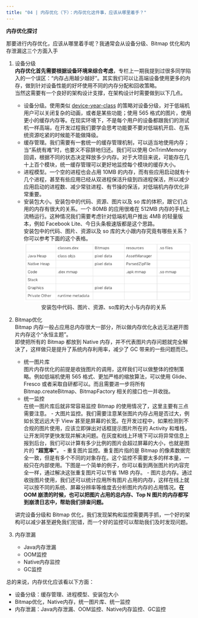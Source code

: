 ```yaml
---
title: "04 | 内存优化（下）：内存优化这件事，应该从哪里着手？"
---
```



**内存优化探讨**

那要进行内存优化，应该从哪里着手呢？我通常会从设备分级、Bitmap 优化和内存泄漏这三个方面入手

1. 设备分级  
    **内存优化首先需要根据设备环境来综合考虑**，专栏上一期我提到过很多同学陷入的一个误区：“内存占用越少越好”。其实我们可以让高端设备使用更多的内存，做到针对设备性能的好坏使用不同的内存分配和回收策略。  
    当然这需要有一个良好的架构设计支撑，在架构设计时需要做到以下几点。
    - 设备分级。使用类似 [device-year-class]((https://github.com/facebook/device-year-class)) 的策略对设备分级，对于低端机用户可以关闭复杂的动画，或者是某些功能；使用 565 格式的图片，使用更小的缓存内存等。在现实环境下，不是每个用户的设备都跟我们的测试机一样高端，在开发过程我们要学会思考功能要不要对低端机开启、在系统资源吃紧的时候能不能做降级。
    - 缓存管理。我们需要有一套统一的缓存管理机制，可以适当地使用内存；当“系统有难”时，也要义不容辞地归还。我们可以使用 OnTrimMemory 回调，根据不同的状态决定释放多少内存。对于大项目来说，可能存在几十上百个模块，统一缓存管理可以更好地监控每个模块的缓存大小。
    - 进程模型。一个空的进程也会占用 10MB 的内存，而有些应用启动就有十几个进程，甚至有些应用已经从双进程保活升级到四进程保活，所以减少应用启动的进程数、减少常驻进程、有节操的保活，对低端机内存优化非常重要。
    - 安装包大小。安装包中的代码、资源、图片以及 so 库的体积，跟它们占用的内存有很大的关系。一个 80MB 的应用很难在 512MB 内存的手机上流畅运行。这种情况我们需要考虑针对低端机用户推出 4MB 的轻量版本，例如 Facebook Lite、今日头条极速版都是这个思路。  
    安装包中的代码、图片、资源以及 so 库的大小跟内存究竟有哪些关系？你可以参考下面的这个表格。    
    ![安装包中代码、图片、资源、so库的大小与内存的关系](/assets/images/android/memory_in_apk.png)  
    <center>安装包中代码、图片、资源、so库的大小与内存的关系</center>

2. Bitmap优化  
   Bitmap 内存一般占应用总内存很大一部分，所以做内存优化永远无法避开图片内存这个“永恒主题”。  
   即使把所有的 Bitmap 都放到 Native 内存，并不代表图片内存问题就完全解决了，这样做只是提升了系统内存利用率，减少了 GC 带来的一些问题而已。
    - 统一图片库  
       图片内存优化的前提是收拢图片的调用，这样我们可以做整体的控制策略。例如低端机使用 565 格式、更加严格的缩放算法，可以使用 Glide、Fresco 或者采取自研都可以。而且需要进一步将所有 Bitmap.createBitmap、BitmapFactory 相关的接口也一并收拢。
    - 统一监控  
       在统一图片库后就非常容易监控 Bitmap 的使用情况了，这里主要有三点需要注意。
           - 大图片监控。我们需要注意某张图片内存占用是否过大，例如长宽远远大于 View 甚至是屏幕的长宽。在开发过程中，如果检测到不合规的图片使用，应该立即弹出对话框提示图片所在的 Activity 和堆栈，让开发同学更快发现并解决问题。在灰度和线上环境下可以将异常信息上报到后台，我们可以计算有多少比例的图片会超过屏幕的大小，也就是图片的 **“超宽率”**。
           - 重复图片监控。重复图片指的是 Bitmap 的像素数据完全一致，但是有多个不同的对象存在。这个监控不需要太多的样本量，一般只在内部使用。下图是一个简单的例子，你可以看到两张图片的内容完全一样，通过解决这张重复图片可以节省 1MB 内存。
           - 图片总内存。通过收拢图片使用，我们还可以统计应用所有图片占用的内存，这样在线上就可以按不同的系统、屏幕分辨率等维度去分析图片内存的占用情况。**在 OOM 崩溃的时候，也可以把图片占用的总内存、Top N 图片的内存都写到崩溃日志中，帮助我们排查问题。**
  
    讲完设备分级和 Bitmap 优化，我们发现架构和监控需要两手抓，一个好的架构可以减少甚至避免我们犯错，而一个好的监控可以帮助我们及时发现问题。

3. 内存泄漏  
    - Java内存泄漏
    - OOM监控
    - Native内存监控
    - GC监控

总的来说，内存优化应该看以下方面：

- 设备分级：缓存管理、进程模型、安装包大小
- Bitmap优化，Native内存，统一图片库、统一监控  
- 内存泄漏：Java内存泄漏、OOM监控、Native内存监控、GC监控
